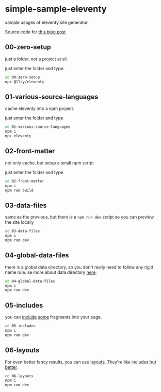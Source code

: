# simple-sample-eleventy

sample usages of eleventy site generator

Source code
for [this blog post](https://sombriks.com/blog/0042-getting-started-with-eleventy/)

## 00-zero-setup

just a folder, not a project at all.

just enter the folder and type:

```bash
cd 00-zero-setup
npx @11ty/eleventy
```

## 01-various-source-languages

cache eleventy into a npm project.

just enter the folder and type

```bash
cd 01-various-source-languages
npm i
npx eleventy
```

## 02-front-matter

not only cache, but setup a small npm script

just enter the folder and type

```bash
cd 02-front-matter
npm i
npm run build
```

## 03-data-files

same as the previous, but there is a `npm run dev` script so you can preview the
site locally

```bash
cd 03-data-files
npm i
npm run dev
```

## 04-global-data-files

there is a global data directory, so you don't really need to follow any rigid
name rule. se more about data
directory [here](https://www.11ty.dev/docs/data-global/).

```bash
cd 04-global-data-files
npm i
npm run dev
```

## 05-includes

you can [include](https://www.11ty.dev/docs/config/#directory-for-includes)
[some](https://mozilla.github.io/nunjucks/templating.html#include) fragments
into your page.

```bash
cd 05-includes
npm i
npm run dev
```

## 06-layouts

For even better fancy results, you can use [layouts](https://www.11ty.dev/docs/layouts/).
They're like includes [but better](https://www.11ty.dev/docs/layout-chaining/).

```bash
cd 06-layouts
npm i
npm run dev
```

